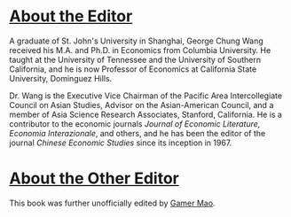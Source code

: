 [About the Editor](#)
===================================================================================

A graduate of St. John's University in Shanghai, George Chung Wang
received his M.A. and Ph.D. in Economics from Columbia University. He
taught at the University of Tennessee and the University of Southern
California, and he is now Professor of Economics at California State
University, Dominguez Hills.

Dr. Wang is the Executive Vice Chairman of the Pacific Area
Intercollegiate Council on Asian Studies, Advisor on the Asian-American
Council, and a member of Asia Science Research Associates, Stanford,
California. He is a contributor to the economic journals _Journal of
Economic Literature, Economia Interazionale_, and others,
and he has been the editor of the journal _Chinese Economic
Studies_ since its inception in 1967.

[About the Other Editor](#)
===================================================================================

This book was further unofficially edited by [Gamer Mao](https://keybase.io/mao_goth).